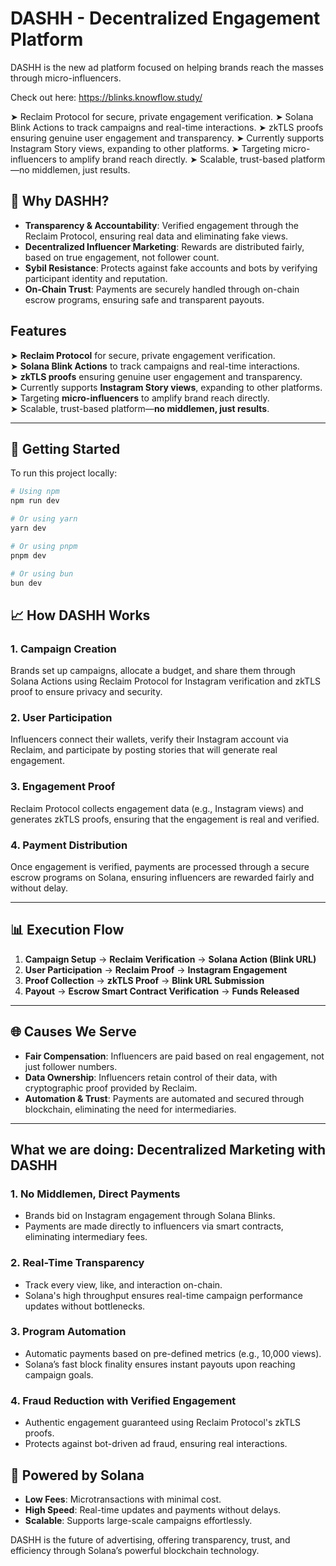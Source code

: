 
# DASHH - Decentralized Engagement Platform

DASHH is the new ad platform focused on helping brands reach the masses through micro-influencers. 

Check out here: https://blinks.knowflow.study/

➤ Reclaim Protocol for secure, private engagement verification.
➤ Solana Blink Actions to track campaigns and real-time interactions.
➤ zkTLS proofs ensuring genuine user engagement and transparency.
➤ Currently supports Instagram Story views, expanding to other platforms.
➤ Targeting micro-influencers to amplify brand reach directly.
➤ Scalable, trust-based platform—no middlemen, just results.

## 🌟 Why DASHH?

- **Transparency & Accountability**: Verified engagement through the Reclaim Protocol, ensuring real data and eliminating fake views.
- **Decentralized Influencer Marketing**: Rewards are distributed fairly, based on true engagement, not follower count.
- **Sybil Resistance**: Protects against fake accounts and bots by verifying participant identity and reputation.
- **On-Chain Trust**: Payments are securely handled through on-chain escrow programs, ensuring safe and transparent payouts.

## Features

➤ **Reclaim Protocol** for secure, private engagement verification.  
➤ **Solana Blink Actions** to track campaigns and real-time interactions.  
➤ **zkTLS proofs** ensuring genuine user engagement and transparency.  
➤ Currently supports **Instagram Story views**, expanding to other platforms.  
➤ Targeting **micro-influencers** to amplify brand reach directly.  
➤ Scalable, trust-based platform—**no middlemen, just results**.


---

## 🚀 Getting Started

To run this project locally:

```bash
# Using npm
npm run dev

# Or using yarn
yarn dev

# Or using pnpm
pnpm dev

# Or using bun
bun dev
```

## 📈 How DASHH Works

### 1. **Campaign Creation**
Brands set up campaigns, allocate a budget, and share them through Solana Actions using Reclaim Protocol for Instagram verification and zkTLS proof to ensure privacy and security.

### 2. **User Participation**
Influencers connect their wallets, verify their Instagram account via Reclaim, and participate by posting stories that will generate real engagement.

### 3. **Engagement Proof**
Reclaim Protocol collects engagement data (e.g., Instagram views) and generates zkTLS proofs, ensuring that the engagement is real and verified.

### 4. **Payment Distribution**
Once engagement is verified, payments are processed through a secure escrow programs on Solana, ensuring influencers are rewarded fairly and without delay.

---


## 📊 Execution Flow

1. **Campaign Setup** → **Reclaim Verification** → **Solana Action (Blink URL)**
2. **User Participation** → **Reclaim Proof** → **Instagram Engagement**
3. **Proof Collection** → **zkTLS Proof** → **Blink URL Submission**
4. **Payout** → **Escrow Smart Contract Verification** → **Funds Released**

---

## 🌐 Causes We Serve

- **Fair Compensation**: Influencers are paid based on real engagement, not just follower numbers.
- **Data Ownership**: Influencers retain control of their data, with cryptographic proof provided by Reclaim.
- **Automation & Trust**: Payments are automated and secured through blockchain, eliminating the need for intermediaries.

---

## What we are doing: Decentralized Marketing with DASHH

### 1. **No Middlemen, Direct Payments**
- Brands bid on Instagram engagement through Solana Blinks.
- Payments are made directly to influencers via smart contracts, eliminating intermediary fees.

### 2. **Real-Time Transparency**
- Track every view, like, and interaction on-chain.
- Solana's high throughput ensures real-time campaign performance updates without bottlenecks.

### 3. **Program Automation**
- Automatic payments based on pre-defined metrics (e.g., 10,000 views).
- Solana’s fast block finality ensures instant payouts upon reaching campaign goals.

### 4. **Fraud Reduction with Verified Engagement**
- Authentic engagement guaranteed using Reclaim Protocol's zkTLS proofs.
- Protects against bot-driven ad fraud, ensuring real interactions.

## 🔗 Powered by Solana
- **Low Fees**: Microtransactions with minimal cost.
- **High Speed**: Real-time updates and payments without delays.
- **Scalable**: Supports large-scale campaigns effortlessly.

DASHH is the future of advertising, offering transparency, trust, and efficiency through Solana’s powerful blockchain technology.
